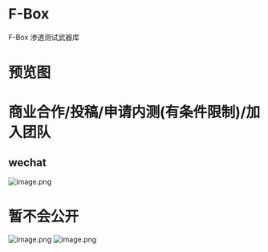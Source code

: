 # F-Box
F-Box 渗透测试武器库
# 预览图
# 商业合作/投稿/申请内测(有条件限制)/加入团队
## wechat
![image.png](https://i.loli.net/2021/08/24/8IwO9Wmr5xFJb6B.png)
# 暂不会公开
![image.png](https://i.loli.net/2021/07/31/kBdZnQcS6gNIqmV.png)
![image.png](https://i.loli.net/2021/08/08/19cokDZagxvLHAs.png)

